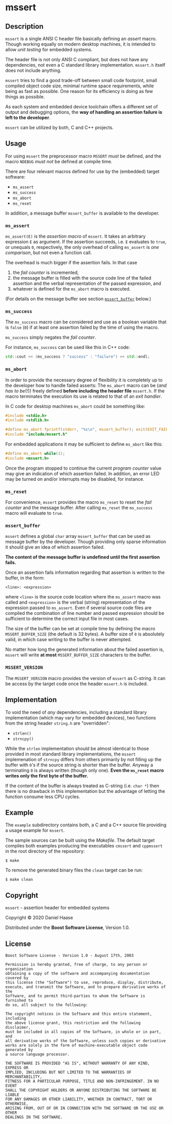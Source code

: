 # mssert


## Description

`mssert` is a single ANSI C header file basically defining an *assert* macro.
Though working equally on modern desktop machines, it is intended to allow
*unit testing* for embedded systems.

The header file is not only ANSI C compliant, but does not have any
dependencies, not even a C standard library implementation. `mssert.h` itself
does not include anything.

`mssert` tries to find a good trade-off between small code footprint, small
compiled object code size, minimal runtime space requirements, while being as
fast as possible. One reason for its efficiency is doing as few things as
possible.

As each system and embedded device toolchain offers a different set of output
and debugging options, the
**way of handling an assertion failure is left to the developer**.

`mssert` can be utilized by both, C and C++ projects.


## Usage

For using `mssert` the preprocessor macro `MSSERT` *must* be defined, and
the macro `NDEBUG` *must not* be defined at compile time.

There are four relevant macros defined for use by the (embedded) target
software:

- `ms_assert`
- `ms_success`
- `ms_abort`
- `ms_reset`

In addition, a message buffer `mssert_buffer` is available to the developer.


### `ms_assert`

`ms_assert(E)` is the *assertion macro* of `mssert`. It takes an arbitrary
expression `E` as argument. If the assertion succeeds, i.e. `E` evaluates to
`true`, or unequals `0`, respectively, the only overhead of calling `ms_assert`
is *one comparison*, but not even a function call.

The overhead is much bigger if the assertion fails. In that case

1. the *fail counter* is incremented,
2. the message buffer is filled with the source code line of the failed
   assertion and the verbal representation of the passed expression, and
3. whatever is defined for the `ms_abort` macro is executed.

(For details on the message buffer see section
[`mssert_buffer`](https://github.com/mcrbt/mssert#mssert_buffer)
below.)


### `ms_success`

The `ms_success` macro can be considered and use as a boolean variable that is
`false` (`0`) if at least one assertion failed by the time of using the macro.

`ms_success` simply negates the *fail counter*.

For instance, `ms_success` can be used like this in C++ code:

```c++
std::cout << (ms_success ? "success" : "failure") << std::endl;
```


### `ms_abort`

In order to provide the necessary degree of flexibility it is completely up to
the developer how to handle failed asserts: The `ms_abort` macro can be
(*and has to be*(!)) freely defined **before including the header file**
`mssert.h`. If the macro terminates the execution its use is related to that of
an *exit handler*.

In C code for desktop machines `ms_abort` could be something like:

```c
#include <stdio.h>
#include <stdlib.h>

#define ms_abort fprintf(stderr, "%s\n", mssert_buffer); exit(EXIT_FAILURE);
#include "include/mssert.h"
```

For embedded applications it may be sufficient to define `ms_abort` like this:

```c
#define ms_abort while(1);
#include <mssert.h>
```

Once the program stopped to continue the current *program counter* value may
give an indication of which assertion failed. In addition, an error LED may be
turned on and/or interrupts may be disabled, for instance.


### `ms_reset`

For convenience, `mssert` provides the macro `ms_reset` to reset the
*fail counter* and the message buffer. After calling `ms_reset` the `ms_success`
macro will evaluate to `true`.


### `mssert_buffer`

`mssert` defines a global `char` array `mssert_buffer` that can be used as
message buffer by the developer. Though providing only sparse information it
should give an idea of which assertion failed.

**The content of the message buffer is undefined until the first assertion fails.**

Once an assertion fails information regarding that assertion is written to the
buffer, in the form:

```
<line>: <expression>
```

where `<line>` is the source code location where the `ms_assert` macro was
called and `<expression>` is the verbal (string) representation of the
expression passed to `ms_assert`. Even if several source code files are compiled
the combination of line number and passed expression should be sufficient to
determine the correct input file in most cases.

The size of the buffer can be set at compile time by defining the macro
`MSSERT_BUFFER_SIZE` (the default is 32 bytes).
A buffer size of `0` is absolutely valid, in which case writing to the buffer is
never attempted.

No matter how long the generated information about the failed assertion is,
`mssert` will write **at most** `MSSERT_BUFFER_SIZE` characters to the buffer.


### `MSSERT_VERSION`

The `MSSERT_VERSION` macro provides the version of `mssert` as C-string. It can
be access by the target code once the header `mssert.h` is included.


## Implementation

To void the need of *any* dependencies, including a standard library
implementation (which may vary for embedded devices), two functions from the
string header `string.h` are "overridden":

- `strlen()`
- `strncpy()`

While the `strlen` implementation should be almost identical to those provided
in most standard library implementations, the `mssert` implemenation of
`strncpy` differs from others primarily by not filling up the buffer with `0`'s
if the source string is shorter than the buffer. Anyway a terminating `0` is
always written (though only one).
**Even the `ms_reset` macro writes only the first byte of the buffer.**

If the content of the buffer is always treated as C-string (i.e. `char *`) then
there is no drawback in this implementation but the advantage of letting the
function consume less CPU cycles.


## Example

The `example` subdirectory contains both, a C and a C++ source file providing a
usage example for `mssert`.

The sample sources can be built using the *Makefile*. The default target
compiles both examples producing the executables `cmssert` and `cppmssert` in
the root directory of the repository:

```
$ make
```

To remove the generated binary files the `clean` target can be run:

```
$ make clean
```


## Copyright

`mssert` - assertion header for embedded systems

Copyright &copy; 2020 Daniel Haase

Distributed under the **Boost Software License**, Version 1.0.


## License

```
Boost Software License - Version 1.0 - August 17th, 2003

Permission is hereby granted, free of charge, to any person or organization
obtaining a copy of the software and accompanying documentation covered by
this license (the "Software") to use, reproduce, display, distribute,
execute, and transmit the Software, and to prepare derivative works of the
Software, and to permit third-parties to whom the Software is furnished to
do so, all subject to the following:

The copyright notices in the Software and this entire statement, including
the above license grant, this restriction and the following disclaimer,
must be included in all copies of the Software, in whole or in part, and
all derivative works of the Software, unless such copies or derivative
works are solely in the form of machine-executable object code generated by
a source language processor.

THE SOFTWARE IS PROVIDED "AS IS", WITHOUT WARRANTY OF ANY KIND, EXPRESS OR
IMPLIED, INCLUDING BUT NOT LIMITED TO THE WARRANTIES OF MERCHANTABILITY,
FITNESS FOR A PARTICULAR PURPOSE, TITLE AND NON-INFRINGEMENT. IN NO EVENT
SHALL THE COPYRIGHT HOLDERS OR ANYONE DISTRIBUTING THE SOFTWARE BE LIABLE
FOR ANY DAMAGES OR OTHER LIABILITY, WHETHER IN CONTRACT, TORT OR OTHERWISE,
ARISING FROM, OUT OF OR IN CONNECTION WITH THE SOFTWARE OR THE USE OR OTHER
DEALINGS IN THE SOFTWARE.
```
